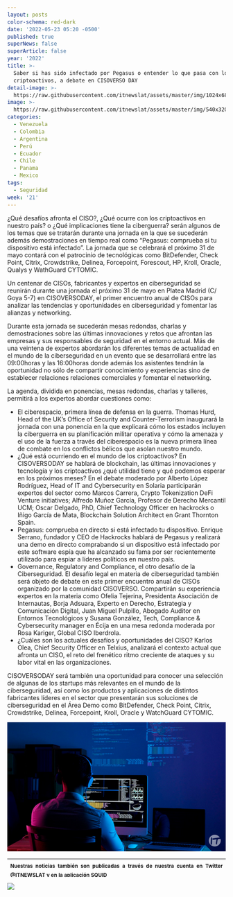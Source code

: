 ```yaml
---
layout: posts
color-schema: red-dark
date: '2022-05-23 05:20 -0500'
published: true
superNews: false
superArticle: false
year: '2022'
title: >-
  Saber si has sido infectado por Pegasus o entender lo que pasa con los
  criptoactivos, a debate en CISOVERSO DAY
detail-image: >-
  https://raw.githubusercontent.com/itnewslat/assets/master/img/1024x680/codigos-g.jpg
image: >-
  https://raw.githubusercontent.com/itnewslat/assets/master/img/540x320/codigos-p.jpg
categories:
  - Venezuela
  - Colombia
  - Argentina
  - Perú
  - Ecuador
  - Chile
  - Panama
  - Mexico
tags:
  - Seguridad
week: '21'
---
```

¿Qué desafíos afronta el CISO?, ¿Qué ocurre con los criptoactivos en nuestro país? o ¿Qué implicaciones tiene la ciberguerra? serán algunos de los temas que se tratarán durante una jornada en la que se sucederán además demostraciones en tiempo real como “Pegasus: comprueba si tu dispositivo está infectado”.
La jornada que se celebrará el próximo 31 de mayo contará con el patrocinio de tecnológicas como BitDefender, Check Point, Citrix, Crowdstrike, Delinea, Forcepoint, Forescout, HP, Kroll, Oracle, Qualys y WathGuard CYTOMIC.

Un centenar de CISOs, fabricantes y expertos en ciberseguridad se reunirán durante una jornada el próximo 31 de mayo en Platea Madrid (C/ Goya 5-7) en CISOVERSODAY, el primer encuentro anual de CISOs para analizar las tendencias y oportunidades en ciberseguridad y fomentar las alianzas y networking.

Durante esta jornada se sucederán mesas redondas, charlas y demostraciones sobre las últimas innovaciones y retos que afrontan las empresas y sus responsables de seguridad en el entorno actual. Más de una veintena de expertos abordarán los diferentes temas de actualidad en el mundo de la ciberseguridad en un evento que se desarrollará entre las 09:00horas y las 16:00horas donde además los asistentes tendrán la oportunidad no sólo de compartir conocimiento y experiencias sino de establecer relaciones relaciones comerciales y fomentar el networking.

La agenda, dividida en ponencias, mesas redondas, charlas y talleres, permitirá a los expertos abordar cuestiones como:

- El ciberespacio, primera línea de defensa en la guerra. Thomas Hurd, Head of the UK’s Office of Security and Counter-Terrorism inaugurará la jornada con una ponencia en la que explicará cómo los estados incluyen la ciberguerra en su planificación militar operativa y cómo la amenaza y el uso de la fuerza a través del ciberespacio es la nueva primera línea de combate en los conflictos bélicos que asolan nuestro mundo.
- ¿Qué está ocurriendo en el mundo de los criptoactivos? En CISOVERSODAY se hablará de blockchain, las últimas innovaciones y tecnología y los criptoactivos ¿qué utilidad tiene y qué podemos esperar en los próximos meses? En el debate moderado por Alberto López Rodríguez, Head of IT and Cybersecurity en Solaria participarán expertos del sector como Marcos Carrera, Crypto Tokenization DeFi Venture initiatives; Alfredo Muñoz García, Profesor de Derecho Mercantil UCM; Oscar Delgado, PhD, Chief Technology Officer en hackrocks o Iñigo García de Mata, Blockchain Solution Architect en Grant Thornton Spain.
- Pegasus: comprueba en directo si está infectado tu dispositivo. Enrique Serrano, fundador y CEO de Hackrocks hablará de Pegasus y realizará una demo en directo comprabando si un dispositivo está infectado por este software espía que ha alcanzado su fama por ser recientemente utilizado para espiar a líderes políticos en nuestro país.
- Governance, Regulatory and Compliance, el otro desafío de la Ciberseguridad.  El desafío legal en materia de ciberseguridad también será objeto de debate en este primer encuentro anual de CISOs organizado por la comunidad CISOVERSO. Compartirán su experiencia expertos en la materia como Ofelia Tejerina, Presidenta Asociación de Internautas, Borja Adsuara, Experto en Derecho, Estrategia y Comunicación Digital, Juan Miguel Pulpillo, Abogado Auditor en Entornos Tecnológicos y Susana González, Tech, Compliance & Cybersecurity manager en Écija en una mesa redonda moderada por Rosa Kariger, Global CISO Iberdrola.
- ¿Cuáles son los actuales desafíos y oportunidades del CISO? Karlos Olea, Chief Security Officer en Telxius, analizará el contexto actual que afronta un CISO, el reto del frenético ritmo creciente de ataques y su labor vital en las organizaciones.

CISOVERSODAY será también una oportunidad para conocer una selección de algunas de los startups más relevantes en el mundo de la ciberseguridad, así como los productos y aplicaciones de distintos fabricantes líderes en el sector que presentarán sus soluciones de ciberseguridad en el Área Demo como BitDefender, Check Point, Citrix, Crowdstrike, Delinea, Forcepoint, Kroll, Oracle y WatchGuard CYTOMIC.

![](https://raw.githubusercontent.com/itnewslat/assets/master/img/540x320/codigos-p.jpg)

<table style="height: 42px;" width="569">
<tbody>
<tr>
<td style="text-align: justify;"><sub><strong>Nuestras noticias también son publicadas a través de nuestra cuenta en Twitter <a href="https://twitter.com/itnewslat?lang=es">@ITNEWSLAT</a> y en la aplicación <a href="https://squidapp.co/en/">SQUID</a></strong></sub></td>
</tr>
</tbody>
</table>

<img src="https://tracker.metricool.com/c3po.jpg?hash=56f88a41e39ab42c063cc51676587a04"/>